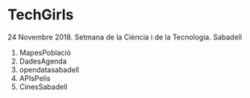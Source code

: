 # TechGirls

24 Novembre 2018. Setmana de la Ciència i de la Tecnologia. Sabadell

1. MapesPoblació
2. DadesAgenda
3. opendatasabadell
4. APIsPelis
5. CinesSabadell

